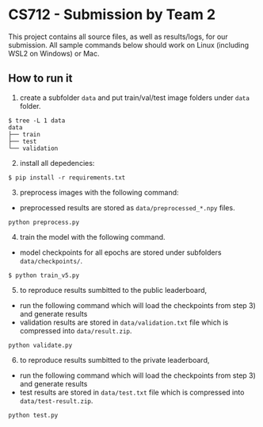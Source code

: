 # CS712 - Submission by Team 2 

This project contains all source files, as well as results/logs, for our submission. All sample commands below should work on Linux (including WSL2 on Windows) or Mac.

## How to run it

1. create a subfolder `data` and put train/val/test image folders under `data` folder.

```
$ tree -L 1 data
data
├── train
├── test
└── validation
```

2. install all depedencies:
```
$ pip install -r requirements.txt
```

3. preprocess images with the following command:
* preprocessed results are stored as `data/preprocessed_*.npy` files.
```
python preprocess.py
```

4. train the model with the following command.
* model checkpoints for all epochs are stored under subfolders `data/checkpoints/`.
```
$ python train_v5.py
```

5. to reproduce results sumbitted to the public leaderboard,
* run the following command which will load the checkpoints from step 3) and generate results
* validation results are stored in `data/validation.txt` file which is compressed into `data/result.zip`.
```
python validate.py
```

6. to reproduce results sumbitted to the private leaderboard,
* run the following command which will load the checkpoints from step 3) and generate results
* test results are stored in `data/test.txt` file which is compressed into `data/test-result.zip`. 
```
python test.py
```
